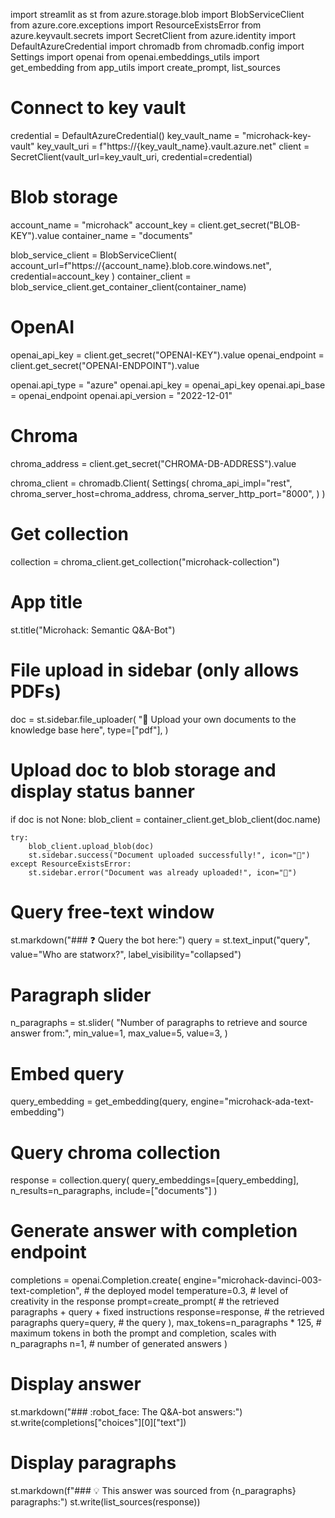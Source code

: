 import streamlit as st
from azure.storage.blob import BlobServiceClient
from azure.core.exceptions import ResourceExistsError
from azure.keyvault.secrets import SecretClient
from azure.identity import DefaultAzureCredential
import chromadb
from chromadb.config import Settings
import openai
from openai.embeddings_utils import get_embedding
from app_utils import create_prompt, list_sources

# Connect to key vault
credential = DefaultAzureCredential()
key_vault_name = "microhack-key-vault"
key_vault_uri = f"https://{key_vault_name}.vault.azure.net"
client = SecretClient(vault_url=key_vault_uri, credential=credential)

# Blob storage
account_name = "microhack"
account_key = client.get_secret("BLOB-KEY").value
container_name = "documents"

blob_service_client = BlobServiceClient(
    account_url=f"https://{account_name}.blob.core.windows.net", credential=account_key
)
container_client = blob_service_client.get_container_client(container_name)

# OpenAI
openai_api_key = client.get_secret("OPENAI-KEY").value
openai_endpoint = client.get_secret("OPENAI-ENDPOINT").value

openai.api_type = "azure"
openai.api_key = openai_api_key
openai.api_base = openai_endpoint
openai.api_version = "2022-12-01"

# Chroma
chroma_address = client.get_secret("CHROMA-DB-ADDRESS").value

chroma_client = chromadb.Client(
    Settings(
        chroma_api_impl="rest",
        chroma_server_host=chroma_address,
        chroma_server_http_port="8000",
    )
)

# Get collection
collection = chroma_client.get_collection("microhack-collection")

# App title
st.title("Microhack: Semantic Q&A-Bot")

# File upload in sidebar (only allows PDFs)
doc = st.sidebar.file_uploader(
    ":page_facing_up: Upload your own documents to the knowledge base here",
    type=["pdf"],
)

# Upload doc to blob storage and display status banner
if doc is not None:
    blob_client = container_client.get_blob_client(doc.name)

    try:
        blob_client.upload_blob(doc)
        st.sidebar.success("Document uploaded successfully!", icon="🚀")
    except ResourceExistsError:
        st.sidebar.error("Document was already uploaded!", icon="🛑")

# Query free-text window
st.markdown("### :question: Query the bot here:")
query = st.text_input("query", value="Who are statworx?", label_visibility="collapsed")

# Paragraph slider
n_paragraphs = st.slider(
    "Number of paragraphs to retrieve and source answer from:",
    min_value=1,
    max_value=5,
    value=3,
)

# Embed query
query_embedding = get_embedding(query, engine="microhack-ada-text-embedding")

# Query chroma collection
response = collection.query(
    query_embeddings=[query_embedding], n_results=n_paragraphs, include=["documents"]
)

# Generate answer with completion endpoint
completions = openai.Completion.create(
    engine="microhack-davinci-003-text-completion",  # the deployed model
    temperature=0.3,  # level of creativity in the response
    prompt=create_prompt(  # the retrieved paragraphs + query + fixed instructions
        response=response,  # the retrieved paragraphs
        query=query,  # the query
    ),
    max_tokens=n_paragraphs
    * 125,  # maximum tokens in both the prompt and completion, scales with n_paragraphs
    n=1,  # number of generated answers
)

# Display answer
st.markdown("### :robot_face: The Q&A-bot answers:")
st.write(completions["choices"][0]["text"])

# Display paragraphs
st.markdown(f"### :bulb: This answer was sourced from {n_paragraphs} paragraphs:")
st.write(list_sources(response))
